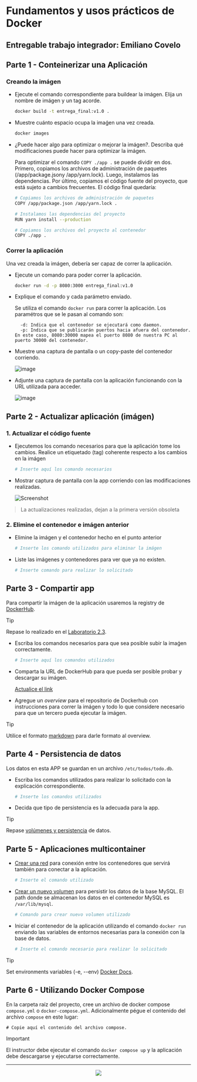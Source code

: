 # Fundamentos y usos prácticos de Docker

## Entregable trabajo integrador: Emiliano Covelo


## Parte 1 - Conteinerizar una Aplicación


### Creando la imágen

- Ejecute el comando correspondiente para buildear la imágen. Elija un nombre de imágen y un tag acorde. 

    ```bash
    docker build -t entrega_final:v1.0 .
    ```
- Muestre cuánto espacio ocupa la imaǵen una vez creada.

    ```bash
    docker images
    ```
- ¿Puede hacer algo para optimizar o mejorar la imágen?. Describa qué modificaciones puede hacer para optimizar la imágen.

    Para optimizar el comando `COPY ./app .` se puede dividir en dos. Primero, copiamos los archivos de administración de paquetes (/app/package.jsony /app/yarn.lock). 
    Luego, instalamos las dependencias. 
    Por último, copiamos el código fuente del proyecto, que está sujeto a cambios frecuentes.
    El código final quedaría: 
    ```bash
    # Copiamos los archivos de administración de paquetes
    COPY /app/package.json /app/yarn.lock .

    # Instalamos las dependencias del proyecto
    RUN yarn install --production

    # Copiamos los archivos del proyecto al contenedor
    COPY ./app .
    ```



### Correr la aplicación

Una vez creada la imágen, debería ser capaz de correr la aplicación.


- Ejecute un comando para poder correr la aplicación.
    ```bash
    docker run -d -p 8080:3000 entrega_final:v1.0
    ```
- Explique el comando y cada parámetro enviado.

   Se utiliza el comando `docker run` para correr la aplicación. Los paramétros que se le pasan al comando son:

        -d: Indica que el contenedor se ejecutará como daemon.
        -p: Indica que se publicarán puertos hacia afuera del contenedor. En este caso, 8080:30000 mapea el puerto 8080 de nuestra PC al puerto 30000 del contenedor.
  
- Muestre una captura de pantalla o un copy-paste del contenedor corriendo.

    ![image](https://github.com/user-attachments/assets/8e28cb64-4e24-4932-af9a-0af5f83dad66)

- Adjunte una captura de pantalla con la aplicación funcionando con la URL utilizada para acceder.

    ![image](https://github.com/user-attachments/assets/79fee30c-6440-4e22-9017-aed0b5a87354)


## Parte 2 - Actualizar aplicación (imágen)

### 1. Actualizar el código fuente

- Ejecutemos los comando necesarios para que la aplicación tome los cambios. Realice un etiquetado (tag) coherente respecto a los cambios en la imágen
    
    ```bash
    # Inserte aquí los comando necesarios
    ```

- Mostrar captura de pantalla con la app corriendo con las modificaciones realizadas.

    ![Screenshot](./imgs/img_placeholder.png)

> La actualizaciones realizadas, dejan a la primera versión obsoleta

### 2. Elimine el contenedor e imágen anterior

- Elimine la imágen y el contenedor hecho en el punto anterior

    ```bash
    # Inserte los comando utilizados para eliminar la imágen
    ```

- Liste las imágenes y contenedores para ver que ya no existen.

    ```bash
    # Inserte comando para realizar lo solicitado
    ```


## Parte 3 - Compartir app

Para compartir la imágen de la aplicación usaremos la registry de [DockerHub](https://hub.docker.com/).

> [!TIP]
> Repase lo realizado en el [Laboratorio 2.3](https://github.com/kity-linuxero/docker_410_practicas/blob/main/labs/02-conceptos-basicos/23-images-push.md#3-subimos-a-la-registry).


- Escriba los comandos necesarios para que sea posible subir la imaǵen correctamente.

    ```bash
    # Inserte aquí los comandos utilizados
    ```

- Comparta la URL de DockerHub para que pueda ser posible probar y descargar su imágen.

    [Actualice el link](https://docker.idepba.com.ar)

- Agregue un _overview_ para el repositorio de Dockerhub con instrucciones para correr la imágen y todo lo que considere necesario para que un tercero pueda ejecutar la imágen.

> [!TIP]
> Utilice el formato [markdown](https://docs.github.com/es/get-started/writing-on-github/getting-started-with-writing-and-formatting-on-github/basic-writing-and-formatting-syntax) para darle formato al overview.


## Parte 4 - Persistencia de datos

Los datos en esta APP se guardan en un archivo `/etc/todos/todo.db`.

- Escriba los comandos utilizados para realizar lo solicitado con la explicación correspondiente.

    ```bash
    # Inserte los comandos utilizados
    ```

- Decida que tipo de persistencia es la adecuada para la app.

> [!TIP]
> Repase [volúmenes y persistencia](https://docker.idepba.com.ar/clase4.html#/volumenes) de datos.


## Parte 5 - Aplicaciones multicontainer


- [Crear una red](https://docker.idepba.com.ar/clase4.html#/network_create) para conexión entre los contenedores que servirá también para conectar a la aplicación.

    ```bash
    # Inserte el comando utilizado
    ```
- [Crear un nuevo volumen](https://docker.idepba.com.ar/clase4.html#/volume_create) para persistir los datos de la base MySQL. El path donde se almacenan los datos en el contenedor MySQL es `/var/lib/mysql`.
    
    ```bash
    # Comando para crear nuevo volumen utilizado
    ```
- Iniciar el contenedor de la aplicación utilizando el comando `docker run` enviando las variables de entornos necesarias para la conexión con la base de datos.

    ```bash
    # Inserte el comando necesario para realizar lo solicitado
    ```

> [!TIP]
> Set environments variables (-e, --env) [Docker Docs](https://docs.docker.com/reference/cli/docker/container/run/#env).




## Parte 6 - Utilizando Docker Compose

En la carpeta raíz del proyecto, cree un archivo de docker compose `compose.yml` o `docker-compose.yml`. Adicionalmente pégue el contenido del archivo `compose` en este lugar:

```compose
# Copie aquí el contenido del archivo compose.
```

> [!IMPORTANT]  
> El instructor debe ejecutar el comando `docker compose up` y la aplicación debe descargarse y ejecutarse correctamente.

----


<p align="center">
  <img src="./imgs/logos.footer.gray.webp">
</p>




